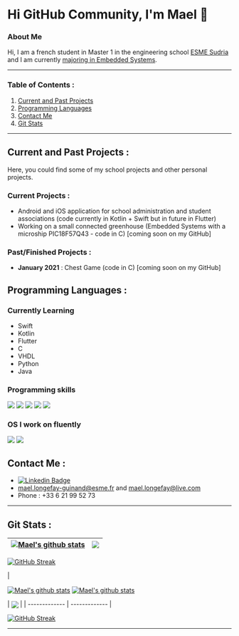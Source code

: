 # Hi GitHub Community, I'm Mael 👋

<!-- Docs for Readme APi display -->
<!-- https://github.com/anuraghazra/github-readme-stats -->


### About Me

Hi, I am a french student in Master 1 in the engineering school [ESME Sudria](https://www.esme.fr) and I am currently [majoring in Embedded Systems](https://www.esme.fr/formation-ingenieur/ingenieur-innovation/#systmes-embarqus).


-------------------------------------

### Table of Contents :
1. [Current and Past Projects](#projects)
2. [Programming Languages](#programming-languages)
3. [Contact Me](#contact)
4. [Git Stats](#git-stats)

-------------------------------------


<a name="projects"></a>
## Current and Past Projects :

Here, you could find some of my school projects and other personal projects.

### Current Projects :
- Android and iOS application for school administration and student associations (code currently in Kotlin + Swift but in future in Flutter)
- Working on a small connected greenhouse (Embedded Systems with a microship PIC18F57Q43 - code in C) [coming soon on my GitHub]

### Past/Finished Projects :
- **January 2021** : Chest Game (code in C) [coming soon on my GitHub]

<a name="programming-languages"></a>
## Programming Languages :

### Currently Learning

- Swift
- Kotlin
- Flutter
- C
- VHDL
- Python
- Java

### Programming skills

<p align="left">
    <img src="https://img.shields.io/badge/Python-3776AB?style=for-the-badge&logo=python&logoColor=white">
    <img src="https://img.shields.io/badge/C-239120?style=for-the-badge&logo=c&logoColor=white">
    <img src="https://img.shields.io/badge/C++-1072EE?style=for-the-badge&logo=C++&logoColor=white">
    <img src="https://img.shields.io/badge/VHDL-1072EE?style=for-the-badge&logo=VHDL&logoColor=white">
    <img src="https://img.shields.io/badge/VBA-1072EE?style=for-the-badge&logo=VBA&logoColor=white">
</p>

### OS I work on fluently 
<p align="left">
    <img src="https://img.shields.io/badge/Windows-0078D6?style=for-the-badge&logo=windows&logoColor=white">
    <!-- a rajouter Mac OS + Linux -->
    <img src="https://img.shields.io/badge/Debian-BB0039?style=for-the-badge&logo=debian&logoColor=white">
</p>



<a name="contact"></a>
## Contact Me :

- [![Linkedin Badge](https://img.shields.io/badge/-LONGEFAY_Mael-blue?style=flat&logo=Linkedin&logoColor=white)](https://www.linkedin.com/in/mael-longefay-guinand/)
- mael.longefay-guinand@esme.fr and mael.longefay@live.com
- Phone : +33 6 21 99 52 73

-------------------------------------------------------------------

<a name="git-stats"></a>
## Git Stats :

| <a href="https://github.com/LongefayGuinand-Mael/github-readme-stats"><img align="center" src="https://github-readme-stats.vercel.app/api?username=LongefayGuinand-Mael&show_icons=true&include_all_commits=true&theme=buefy&hide_border=true" alt="Mael's github stats" /></a> | <a href="https://github.com/LongefayGuinand-Mael/github-readme-stats"><img align="center" src="https://github-readme-stats.vercel.app/api/top-langs/?username=LongefayGuinand-Mael&layout=compact&theme=buefy&hide_border=true" /></a> |
| ------------- | ------------- |

[![GitHub Streak](https://github-readme-streak-stats.herokuapp.com/?user=LongefayGuinand-Mael&theme=buefy)](https://github.com/DenverCoder1/github-readme-streak-stats)


| <p> 
    <a href="https://github.com/LongefayGuinand-Mael/github-readme-stats"><img align="center" src="https://github-readme-stats.vercel.app/api?username=LongefayGuinand-Mael&show_icons=true&include_all_commits=true&theme=buefy&hide_border=true" alt="Mael's github stats" /></a>
    <a href="https://github.com/LongefayGuinand-Mael/github-readme-streak-stats"><img align="center" src="https://github-readme-streak-stats.herokuapp.com/?user=LongefayGuinand-Mael&theme=buefyy&hide_border=true" alt="Mael's github stats" /></a>
</p> | <a href="https://github.com/LongefayGuinand-Mael/github-readme-stats"><img align="center" src="https://github-readme-stats.vercel.app/api/top-langs/?username=LongefayGuinand-Mael&layout=compact&theme=buefy&hide_border=true" /></a> |
| ------------- | ------------- |

[![GitHub Streak](https://github-readme-streak-stats.herokuapp.com/?user=LongefayGuinand-Mael&theme=buefy)](https://github.com/LongefayGuinand-Mael/github-readme-streak-stats)


-------------------------------------------------------------------





<!--
**LongefayGuinand-Mael/LongefayGuinand-Mael** is a ✨ _special_ ✨ repository because its `README.md` (this file) appears on your GitHub profile.

Here are some ideas to get you started:

- 🔭 I’m currently working on ...
- 🌱 I’m currently learning ...
- 👯 I’m looking to collaborate on ...
- 🤔 I’m looking for help with ...
- 💬 Ask me about ...
- 📫 How to reach me: ...
- 😄 Pronouns: ...
- ⚡ Fun fact: ...
-->
